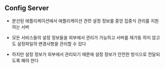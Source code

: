 ## Config Server
* 분산된 애플리케이션에서 애플리케이션 관련 설정 정보를 중앙 집중식 관리를 지원하는 서버

* 모든 서비스들의 설정 정보들을 외부에서 관리가 가능하고 서버를 재가동 하지 않고도 설정파일의 변경사항을 관리할 수 있다
* 하지만 설정 정보가 외부에서 관리되기 때문에 설정 정보가 안전한 방식으로 전달되도록 해야 한다
